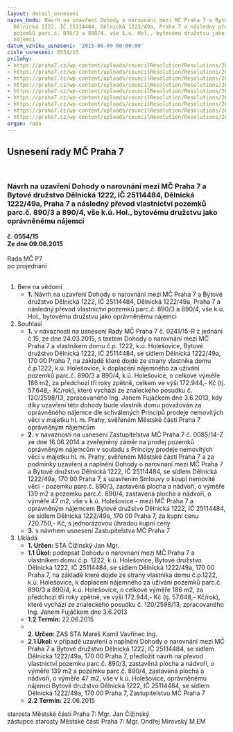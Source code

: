 ```yaml
---
layout: detail_usneseni
nazev_bodu: Návrh na uzavření Dohody o narovnání mezi MČ Praha 7 a Bytové družstvo
  Dělnická 1222, IČ 25114484, Dělnická 1222/49a, Praha 7 a následný převod vlastnictví
  pozemků parc.č. 890/3 a 890/4, vše k.ú. Hol., bytovému družstvu jako oprávněnému
  nájemci
datum_vzniku_usneseni: '2015-06-09 00:00:00'
cislo_usneseni: 0554/15
prilohy:
- https://praha7.cz/wp-content/uploads/councilResolution/Resolutions/26295/36-15-priloha_01_delnicka1222.doc
- https://praha7.cz/wp-content/uploads/councilResolution/Resolutions/26295/36-15-priloha_02_delnicka1222.doc
- https://praha7.cz/wp-content/uploads/councilResolution/Resolutions/26295/36-15-priloha_03_delnicka1222.pdf
- https://praha7.cz/wp-content/uploads/councilResolution/Resolutions/26295/36-15-priloha_04_delnicka1222.doc
- https://praha7.cz/wp-content/uploads/councilResolution/Resolutions/26295/36-15-priloha_05_delnicka1222.docx
- https://praha7.cz/wp-content/uploads/councilResolution/Resolutions/26295/36-15-priloha_06_delnicka1222.pdf
- https://praha7.cz/wp-content/uploads/councilResolution/Resolutions/26295/36-15-priloha_07_delnicka1222.doc
- https://praha7.cz/wp-content/uploads/councilResolution/Resolutions/26295/36-15-priloha_08_delnicka1222.pdf
- https://praha7.cz/wp-content/uploads/councilResolution/Resolutions/26295/36-15-priloha_09_delnicka1222.doc
organ: rada
---
```

<div id="ucUsn_pList" class="usn">
	<span><h2>Usnesení rady MČ Praha 7 </h2>
<br></span><div class="standBody">
<span><h3>Návrh na uzavření Dohody o narovnání mezi MČ Praha 7 a Bytové družstvo Dělnická 1222, IČ 25114484, Dělnická 1222/49a, Praha 7 a následný převod vlastnictví pozemků parc.č. 890/3 a 890/4, vše k.ú. Hol., bytovému družstvu jako oprávněnému nájemci</h3></span><div class="center">
		<strong>č. 0554/15</strong><br>
	</div>
<div class="center">
		<strong>Ze dne 09.06.2015</strong><br><br>
	</div>Rada MČ P7<br> po projednání<br><br><ol>
<li>Bere na vědomí<ul><li>
<strong>1.</strong> Návrh na uzavření Dohody o narovnání mezi MČ Praha 7 a Bytové družstvo Dělnická 1222, IČ 25114484, Dělnická 1222/49a, Praha 7 a následný převod vlastnictví pozemků parc.č. 890/3 a 890/4, vše k.ú. Hol., bytovému družstvu jako oprávněnému nájemci</li></ul>
</li>
<li>Souhlasí<ul>
<li>
<strong>1.</strong> v návaznosti na usnesení Rady MČ Praha 7 č. 0241/15-R z jednání č.15, ze dne 24.03.2015, s textem Dohody o narovnání mezi MČ Praha 7 a vlastníkem domu č.p. 1222, k.ú. Holešovice, Bytové družstvo Dělnická 1222, IČ 25114484, se sídlem Dělnická 1222/49a, 170 00 Praha 7, na základě které dojde ze strany vlastníka domu č.p.1222, k.ú. Holešovice, k doplacení nájemného za užívání pozemků parc.č. 890/3 a 890/4, k.ú. Holešovice, o celkové výměře 186 m2, za předchozí tři roky zpětně, celkem ve výši 172.944,- Kč (tj. 57.648,- Kč/rok), které vychází ze znaleckého posudku č. 120/2598/13, zpracovaného Ing. Janem Fujáčkem dne 3.6.2013, kdy díky uzavření této dohody bude vlastník domu považován za oprávněného nájemce dle schválených Principů prodeje nemovitých věcí v majetku hl. m. Prahy, svěřeném Městské části Praha 7 oprávněným nájemcům</li>
<li>
<strong>2.</strong> v návaznosti na usnesení Zastupitelstva MČ Praha 7 č. 0085/14-Z ze dne 16.06.2014 a zveřejněný záměr na prodej pozemků oprávněným nájemcům v souladu s Principy prodeje nemovitých věcí v majetku hl. m. Prahy, svěřeném Městské části Praha 7 a za podmínky uzavření a naplnění Dohody o narovnání mezi MČ Praha 7 a Bytové družstvo Dělnická 1222, IČ 25114484, se sídlem Dělnická 1222/49a, 170 00 Praha 7, s uzavřením Smlouvy o koupi nemovité věci - pozemku parc.č. 890/3, zastavěná plocha a nádvoří, o výměře 139 m2 a pozemku parc.č. 890/4, zastavená plocha a nádvoří, o výměře 47 m2, vše v k.ú. Holešovice - mezi MČ Praha 7 a oprávněným nájemcem Bytové družstvo Dělnická 1222, IČ 25114484, se sídlem Dělnická 1222/49a, 170 00 Praha 7, za kupní cenu 720.750,- Kč, s jednorázovou úhradou kupní ceny</li>
<li>
<strong>3.</strong> s návrhem usnesení Zastupitelstva MČ Praha 7</li>
</ul>
</li>
<li>Ukládá<ul>
<li>
<strong>1. Určen: </strong>STA Čižinský Jan Mgr.</li>
<li>
<strong>1.1 Úkol: </strong>podepsat Dohodu o narovnání mezi MČ Praha 7 a vlastníkem domu č.p. 1222, k.ú. Holešovice, Bytové družstvo Dělnická 1222, IČ 25114484, se sídlem Dělnická 1222/49a, 170 00 Praha 7, na základě které dojde ze strany vlastníka domu č.p.1222, k.ú. Holešovice, k doplacení nájemného za užívání pozemků parc.č. 890/3 a 890/4, k.ú. Holešovice, o celkové výměře 186 m2, za předchozí tři roky zpětně, ve výši 172.944,- Kč (tj. 57.648,- Kč/rok), které vychází ze znaleckého posudku č. 120/2598/13, zpracovaného Ing. Janem Fujáčkem dne 3.6.2013</li>
<li>
<strong>1.2 Termín: </strong>22.06.2015</li>
<li>
<strong><br>2. Určen: </strong>ZAS STA Mareš Kamil Vavřinec Ing.</li>
<li>
<strong>2.1 Úkol: </strong>v případě uzavření a naplnění Dohody o narovnání mezi MČ Praha 7 a Bytové družstvo Dělnická 1222, IČ 25114484, se sídlem Dělnická 1222/49a, 170 00 Praha 7, předložit návrh na převod vlastnictví pozemku parc.č. 890/3, zastavěná plocha a nádvoří, o výměře 139 m2 a pozemku parc.č. 890/4, zastavená plocha a nádvoří, o výměře 47 m2, vše v k.ú. Holešovice, oprávněnému nájemci Bytové družstvo Dělnická 1222, IČ 25114484, se sídlem Dělnická 1222/49a, 170 00 Praha 7, Zastupitelstvu MČ Praha 7</li>
<li>
<strong>2.2 Termín: </strong>22.06.2015</li>
</ul>
</li>
</ol>starosta Městské části Praha 7: Mgr. Jan Čižinský<br>zástupce starosty Městské části Praha 7: Mgr. Ondřej Mirovský M.EM 
</div>
</div>